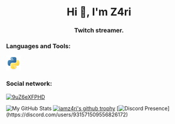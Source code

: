 <h1 align="center">Hi 👋, I'm Z4ri</h1>
<h3 align="center">Twitch streamer.</h3>

<h3 align="left">Languages and Tools:</h3>
<p align="left"> <a href="https://www.python.org" target="_blank" rel="noreferrer"> <img src="https://raw.githubusercontent.com/devicons/devicon/master/icons/python/python-original.svg" alt="python" width="40" height="40"/> </a> </p>

<h3 align="left">Social network:</h3>
<p align="left">
<a href="https://twitch.tv/iamz4ri" target="blank"><img align="center" src="https://raw.githubusercontent.com/rahuldkjain/github-profile-readme-generator/master/src/images/icons/Social/twitch.svg" alt="9uZ6eXFPHD" height="30" width="40" /></a>
</p>

![My GitHub Stats](https://github-readme-stats.vercel.app/api?username=iamz4ri&count_private=true&show_icons=true&theme=tokyonight)
[![iamz4ri's github trophy](https://github-profile-trophy.vercel.app/?username=iamz4ri&row=1)](https://github.com/iamz4ri)
[![Discord Presence](https://lanyard-profile-readme.vercel.app/api/931571509556826172?theme=light&bg=809ecf&animated=false&hideDiscrim=true&borderRadius=30px&idleMessage=Probably%20doing%20something%20else...)](https://discord.com/users/931571509556826172)
